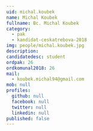 ```yaml
---
uid: michal.koubek
name: Michal Koubek
fullname: Bc. Michal Koubek
category:
  - pak
  - kandidat-ceskatrebova-2018
img: people/michal.koubek.jpg
description: 
candidatedesc: student
ordpak: 26
ordkomunal2018: 26
mail:
  - koubek.michal94@gmail.com
mob: null
profiles:
  github: null
  facebook: null
  twitter: null
  linkedin: null
published: false
---
```


